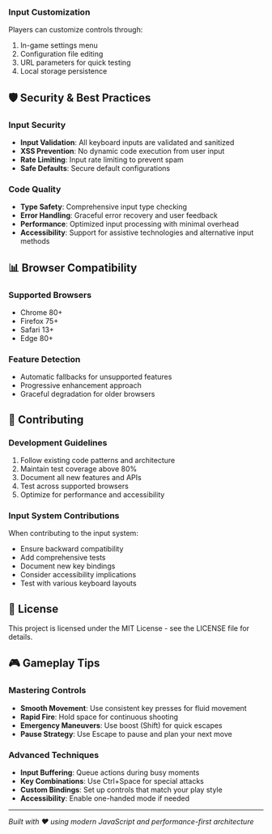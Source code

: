 ### Input Customization
Players can customize controls through:
1. In-game settings menu
2. Configuration file editing
3. URL parameters for quick testing
4. Local storage persistence

## 🛡️ Security & Best Practices

### Input Security
- **Input Validation**: All keyboard inputs are validated and sanitized
- **XSS Prevention**: No dynamic code execution from user input
- **Rate Limiting**: Input rate limiting to prevent spam
- **Safe Defaults**: Secure default configurations

### Code Quality
- **Type Safety**: Comprehensive input type checking
- **Error Handling**: Graceful error recovery and user feedback
- **Performance**: Optimized input processing with minimal overhead
- **Accessibility**: Support for assistive technologies and alternative input methods

## 📊 Browser Compatibility

### Supported Browsers
- Chrome 80+
- Firefox 75+
- Safari 13+
- Edge 80+

### Feature Detection
- Automatic fallbacks for unsupported features
- Progressive enhancement approach
- Graceful degradation for older browsers

## 🤝 Contributing

### Development Guidelines
1. Follow existing code patterns and architecture
2. Maintain test coverage above 80%
3. Document all new features and APIs
4. Test across supported browsers
5. Optimize for performance and accessibility

### Input System Contributions
When contributing to the input system:
- Ensure backward compatibility
- Add comprehensive tests
- Document new key bindings
- Consider accessibility implications
- Test with various keyboard layouts

## 📝 License

This project is licensed under the MIT License - see the LICENSE file for details.

## 🎮 Gameplay Tips

### Mastering Controls
- **Smooth Movement**: Use consistent key presses for fluid movement
- **Rapid Fire**: Hold space for continuous shooting
- **Emergency Maneuvers**: Use boost (Shift) for quick escapes
- **Pause Strategy**: Use Escape to pause and plan your next move

### Advanced Techniques
- **Input Buffering**: Queue actions during busy moments
- **Key Combinations**: Use Ctrl+Space for special attacks
- **Custom Bindings**: Set up controls that match your play style
- **Accessibility**: Enable one-handed mode if needed

---

*Built with ❤️ using modern JavaScript and performance-first architecture*